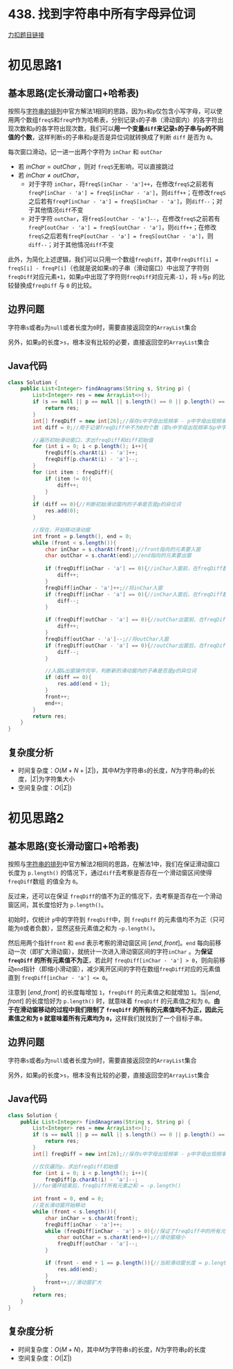 # 438. 找到字符串中所有字母异位词

[力扣题目链接](https://leetcode-cn.com/problems/find-all-anagrams-in-a-string/)


# 初见思路1

## 基本思路(定长滑动窗口+哈希表)

按照与<a href="./0567. 字符串的排列.md">字符串的排列</a>中官方解法1相同的思路，因为`s`和`p`仅包含小写字母，可以使用两个数组`freqS`和`freqP`作为哈希表，分别记录`s`的子串（滑动窗内）的各字符出现次数和`p`的各字符出现次数，我们可以<strong>用一个变量`diff`来记录`s`的子串与`p`的不同值的个数</strong>，这样判断`s`的子串和`p`是否是异位词就转换成了判断 `diff` 是否为 `0`。

每次窗口滑动，记一进一出两个字符为 `inChar` 和 `outChar`

- 若 $inChar = outChar$ ，则对 `freqS`无影响，可以直接跳过
- 若 $inChar \neq outChar$，
	- 对于字符 `inChar`，将`freqS[inChar - 'a']++`，在修改`freqS`之前若有`freqP[inChar - 'a'] = freqS[inChar - 'a']`，则`diff++`；在修改`freqS`之后若有`freqP[inChar - 'a'] = freqS[inChar - 'a']`，则`diff--`；对于其他情况`diff`不变
	- 对于字符 `outChar`，将`freqS[outChar - 'a']--`，在修改`freqS`之前若有`freqP[outChar - 'a'] = freqS[outChar - 'a']`，则`diff++`；在修改`freqS`之后若有`freqP[outChar - 'a'] = freqS[outChar - 'a']`，则`diff--`；对于其他情况`diff`不变

此外，为简化上述逻辑，我们可以只用一个数组`freqDiff`，其中`freqDiff[i] = freqS[i] - freqP[i]`（也就是说如果`s`的子串（滑动窗口）中出现了字符则`freqDiff`对应元素`+1`，如果`p`中出现了字符则`freqDiff`对应元素`-1`），将 `s`与`p` 的比较替换成`freqDiff` 与 `0` 的比较。

## 边界问题
字符串`s`或者`p`为`null`或者长度为`0`时，需要直接返回空的`ArrayList`集合

另外，如果`p`的长度$>$`s`，根本没有比较的必要，直接返回空的`ArrayList`集合

## Java代码
```java
class Solution {
    public List<Integer> findAnagrams(String s, String p) {
        List<Integer> res = new ArrayList<>();
        if (s == null || p == null || s.length() == 0 || p.length() == 0 || p.length() > s.length()){
            return res;
        }
        int[] freqDiff = new int[26];//保存s中字母出现频率 - p中字母出现频率
        int diff = 0;//用于记录freqDiff中不为0的个数（即s中字母出现频率与p中字母出现频率不相同的个数）

        //遍历初始滑动窗口，求出freqDiff和diff初始值
        for (int i = 0; i < p.length(); i++){
            freqDiff[s.charAt(i) - 'a']++;
            freqDiff[p.charAt(i) - 'a']--;
        }
        for (int item : freqDiff){
            if (item != 0){
                diff++;
            }
        }
        if (diff == 0){//判断初始滑动窗内的子串是否是p的异位词
            res.add(0);
        }

        //现在，开始移动滑动窗
        int front = p.length(), end = 0;
        while (front < s.length()){
            char inChar = s.charAt(front);//front指向的元素要入窗
            char outChar = s.charAt(end);//end指向的元素要出窗
            
            if (freqDiff[inChar - 'a'] == 0){//inChar入窗前，在freqDiff数组中对应位置的元素已经为0了
                diff++;
            }
            freqDiff[inChar - 'a']++;//将inChar入窗
            if (freqDiff[inChar - 'a'] == 0){//inChar入窗后，在freqDiff数组中对应位置的元素为0
                diff--;
            }

            if (freqDiff[outChar - 'a'] == 0){//outChar出窗前，在freqDiff数组中对应位置的元素已经为0了
                diff++;
            }
            freqDiff[outChar - 'a']--;//将outChar入窗
            if (freqDiff[outChar - 'a'] == 0){//outChar出窗后，在freqDiff数组中对应位置的元素为0
                diff--;
            }

            //入窗&出窗操作完毕，判断新的滑动窗内的子串是否是p的异位词
            if (diff == 0){
                res.add(end + 1);
            }
            front++;
            end++;
        }
        return res;
    }
}
```

## 复杂度分析
- 时间复杂度：$O(M+N+|\Sigma|)$，其中$M$为字符串`s`的长度，$N$为字符串`p`的长度，$|\Sigma|$为字符集大小
- 空间复杂度：$O(|\Sigma|)$

# 初见思路2

## 基本思路(变长滑动窗口+哈希表)
按照与<a href="./0567. 字符串的排列.md">字符串的排列</a>中官方解法2相同的思路，在解法1中，我们在保证滑动窗口长度为 `p.length()` 的情况下，通过`diff`去考察是否存在一个滑动窗区间使得 `freqDiff`数组 的值全为 `0`。

反过来，还可以在保证 `freqDiff`的值不为正的情况下，去考察是否存在一个滑动窗区间，其长度恰好为 `p.length()`。

初始时，仅统计 `p`中的字符到 `freqDiff`中，则  `freqDiff` 的元素值均不为正（只可能为`0`或者负数），显然这些元素值之和为 `−p.length()`。

然后用两个指针`front` 和 `end` 表示考察的滑动窗区间 $[end, front]$。`end` 每向前移动一次（即扩大滑动窗），就统计一次进入滑动窗区间的字符`inChar` 。为<strong>保证 `freqDiff` 的所有元素值不为正</strong>，若此时 `freqDiff[inChar - 'a'] > 0`，则向前移动`end`指针（即缩小滑动窗），减少离开区间的字符在数组`freqDiff`对应的元素值直到 `freqDiff[inChar - 'a'] <= 0`。

注意到 $[end, front]$ 的长度每增加 `1`，`freqDiff` 的元素值之和就增加 `1`。当$[end, front]$ 的长度恰好为 `p.length()` 时，就意味着 `freqDiff` 的元素值之和为 `0`。<strong>由于在滑动窗移动的过程中我们限制了 `freqDiff` 的所有的元素值均不为正，因此元素值之和为 `0` 就意味着所有元素均为 `0`，</strong>这样我们就找到了一个目标子串。

## 边界问题
字符串`s`或者`p`为`null`或者长度为`0`时，需要直接返回空的`ArrayList`集合

另外，如果`p`的长度$>$`s`，根本没有比较的必要，直接返回空的`ArrayList`集合

## Java代码
```java
class Solution {
    public List<Integer> findAnagrams(String s, String p) {
        List<Integer> res = new ArrayList<>();
        if (s == null || p == null || s.length() == 0 || p.length() == 0 || p.length() > s.length()){
            return res;
        }
        int[] freqDiff = new int[26];//保存s中字母出现频率 - p中字母出现频率

        //仅仅遍历p，求出freqDiff初始值
        for (int i = 0; i < p.length(); i++){
            freqDiff[p.charAt(i) - 'a']--;
        }//for循环结束后，freqDiff所有元素之和 = -p.length()
        
        int front = 0, end = 0;
        //变长滑动窗开始移动
        while (front < s.length()){
            char inChar = s.charAt(front);
            freqDiff[inChar - 'a']++;
            while (freqDiff[inChar - 'a'] > 0){//保证了freqDiff中的所有元素始终非正（即 <= 0）
                char outChar = s.charAt(end++);//滑动窗缩小
                freqDiff[outChar - 'a']--;
            }

            if (front - end + 1 == p.length()){//当前滑动窗长度 = p.length()，说明freqDiff中所有元素均为0
                res.add(end);
            }
            front++;//滑动窗扩大
        }
        return res;
    }
}
```

## 复杂度分析
- 时间复杂度：$O(M+N)$，其中$M$为字符串`s`的长度，$N$为字符串`p`的长度
- 空间复杂度：$O(|\Sigma|)$
